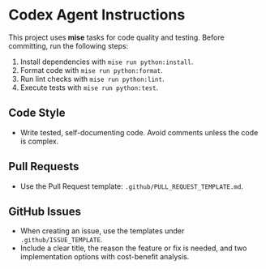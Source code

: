 # Codex Agent Instructions

This project uses **mise** tasks for code quality and testing. Before committing, run the following steps:

1. Install dependencies with `mise run python:install`.
2. Format code with `mise run python:format`.
3. Run lint checks with `mise run python:lint`.
4. Execute tests with `mise run python:test`.

## Code Style

- Write tested, self-documenting code. Avoid comments unless the code is complex.

## Pull Requests

- Use the Pull Request template: `.github/PULL_REQUEST_TEMPLATE.md`.

## GitHub Issues

- When creating an issue, use the templates under `.github/ISSUE_TEMPLATE`.
- Include a clear title, the reason the feature or fix is needed, and two implementation options with cost-benefit analysis.
